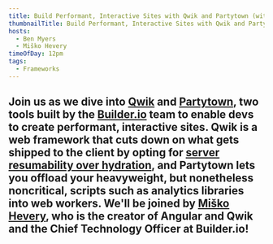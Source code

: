 ```yaml
---
title: Build Performant, Interactive Sites with Qwik and Partytown (with Miško Hevery)
thumbnailTitle: Build Performant, Interactive Sites with Qwik and Partytown
hosts:
  - Ben Myers
  - Miško Hevery
timeOfDay: 12pm
tags:
  - Frameworks
---
```


Join us as we dive into [Qwik](https://qwik.builder.io/) and [Partytown](https://partytown.builder.io/), two tools built by the [Builder.io](https://builder.io) team to enable devs to create performant, interactive sites. Qwik is a web framework that cuts down on what gets shipped to the client by opting for [server resumability over hydration](https://qwik.builder.io/docs/concepts/resumable), and Partytown lets you offload your heavyweight, but nonetheless noncritical, scripts such as analytics libraries into web workers. We'll be joined by [Miško Hevery](https://twitter.com/mhevery), who is the creator of Angular and Qwik and the Chief Technology Officer at Builder.io!
---